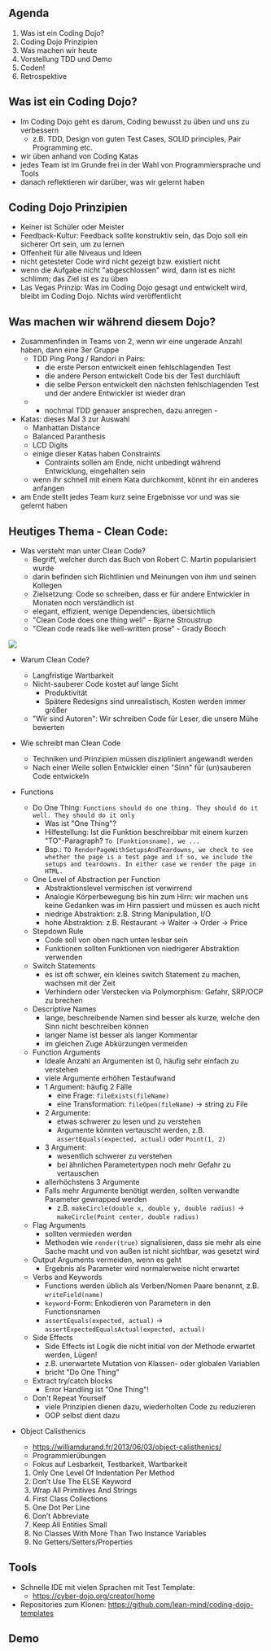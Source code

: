 ## Agenda
1. Was ist ein Coding Dojo?
2. Coding Dojo Prinzipien
3. Was machen wir heute
4. Vorstellung TDD und Demo
5. Coden!
6. Retrospektive

## Was ist ein Coding Dojo?
* Im Coding Dojo geht es darum, Coding bewusst zu üben und uns zu verbessern
	* z.B. TDD, Design von guten Test Cases, SOLID principles, Pair Programming etc.
* wir üben anhand von Coding Katas
* jedes Team ist im Grunde frei in der Wahl von Programmiersprache und Tools
* danach reflektieren wir darüber, was wir gelernt haben

## Coding Dojo Prinzipien
* Keiner ist Schüler oder Meister
* Feedback-Kultur: Feedback sollte konstruktiv sein, das Dojo soll ein sicherer Ort sein, um zu lernen
* Offenheit für alle Niveaus und Ideen
* nicht getesteter Code wird nicht gezeigt bzw. existiert nicht
* wenn die Aufgabe nicht "abgeschlossen" wird, dann ist es nicht schlimm; das Ziel ist es zu üben
* Las Vegas Prinzip: Was im Coding Dojo gesagt und entwickelt wird, bleibt im Coding Dojo. Nichts wird veröffentlicht

## Was machen wir während diesem Dojo?
* Zusammenfinden in Teams von 2, wenn wir eine ungerade Anzahl haben, dann eine 3er Gruppe
	* TDD Ping Pong / Randori in Pairs:
		* die erste Person entwickelt einen fehlschlagenden Test
		* die andere Person entwickelt Code bis der Test durchläuft
		* die selbe Person entwickelt den nächsten fehlschlagenden Test und der andere Entwickler ist wieder dran
	* - nochmal TDD genauer ansprechen, dazu anregen - 
* Katas: dieses Mal 3 zur Auswahl
	* Manhattan Distance
	* Balanced Paranthesis
	* LCD Digits 
	* einige dieser Katas haben Constraints
		* Contraints sollen am Ende, nicht unbedingt während Entwicklung, eingehalten sein
	* wenn ihr schnell mit einem Kata durchkommt, könnt ihr ein anderes anfangen
* am Ende stellt jedes Team kurz seine Ergebnisse vor und was sie gelernt haben

## Heutiges Thema - Clean Code:
* Was versteht man unter Clean Code?
	* Begriff, welcher durch das Buch von Robert C. Martin popularisiert wurde
	* darin befinden sich Richtlinien und Meinungen von ihm und seinen Kollegen
	* Zielsetzung: Code so schreiben, dass er für andere Entwickler in Monaten noch verständlich ist
	* elegant, effizient, wenige Dependencies, übersichtlich
	* "Clean Code does one thing well" - Bjarne Stroustrup
	* "Clean code reads like well-written prose" - Grady Booch

![](wtfm.jpg)

* Warum Clean Code?
	* Langfristige Wartbarkeit
	* Nicht-sauberer Code kostet auf lange Sicht
		* Produktivität
		* Spätere Redesigns sind unrealistisch, Kosten werden immer größer
	* "Wir sind Autoren": Wir schreiben Code für Leser, die unsere Mühe bewerten

* Wie schreibt man Clean Code
	* Techniken und Prinzipien müssen diszipliniert angewandt werden
	* Nach einer Weile sollen Entwickler einen "Sinn" für (un)sauberen Code entwickeln

* Functions
	* Do One Thing: `Functions should do one thing. They should do it well. They should do it only`
		* Was ist "One Thing"?
		* Hilfestellung: Ist die Funktion beschreibbar mit einem kurzen "TO"-Paragraph? `To [Funktionsname], we ...`
		* Bsp.: `TO RenderPageWithSetupsAndTeardowns, we check to see whether the page is a test page
and if so, we include the setups and teardowns. In either case we render the page in
HTML.`
	* One Level of Abstraction per Function
		* Abstraktionslevel vermischen ist verwirrend
		* Analogie Körperbewegung bis hin zum Hirn: wir machen uns keine Gedanken was im Hirn passiert und müssen es auch nicht
		* niedrige Abstraktion: z.B. String Manipulation, I/O
		* hohe Abstraktion: z.B. Restaurant &rarr; Waiter &rarr; Order &rarr; Price
	* Stepdown Rule
		* Code soll von oben nach unten lesbar sein
		* Funktionen sollten Funktionen von niedrigerer Abstraktion verwenden
	* Switch Statements
		* es ist oft schwer, ein kleines switch Statement zu machen, wachsen mit der Zeit
		* Verhindern oder Verstecken via Polymorphism: Gefahr, SRP/OCP zu brechen
	* Descriptive Names
		* lange, beschreibende Namen sind besser als kurze, welche den Sinn nicht beschreiben können
		* langer Name ist besser als langer Kommentar
		* im gleichen Zuge Abkürzungen vermeiden
	* Function Arguments
		* Ideale Anzahl an Argumenten ist 0, häufig sehr einfach zu verstehen
		* viele Argumente erhöhen Testaufwand
		* 1 Argument: häufig 2 Fälle
			* eine Frage: `fileExists(fileName)`
			* eine Transformation: `fileOpen(fileName)` &rarr; string zu File
		* 2 Argumente:
			* etwas schwerer zu lesen und zu verstehen
			* Argumente könnten vertauscht werden, z.B. `assertEquals(expected, actual)` oder `Point(1, 2)`
		* 3 Argument:
			* wesentlich schwerer zu verstehen
			* bei ähnlichen Parametertypen noch mehr Gefahr zu vertauschen
		* allerhöchstens 3 Argumente
		* Falls mehr Argumente benötigt werden, sollten verwandte Parameter gewrapped werden
			* z.B. `makeCircle(double x, double y, double radius)` &rarr; `makeCircle(Point center, double radius)`
	* Flag Arguments
		* sollten vermieden werden
		* Methoden wie `render(true)` signalisieren, dass sie mehr als eine Sache macht und von außen ist nicht sichtbar, was gesetzt wird
	* Output Arguments vermeiden, wenn es geht
		* Ergebnis als Parameter wird normalerweise nicht erwartet
	* Verbs and Keywords
		* Functions werden üblich als Verben/Nomen Paare benannt, z.B. `writeField(name)`
		* `keyword`-Form: Enkodieren von Parametern in den Functionsnamen
		* `assertEquals(expected, actual)` &rarr; `assertExpectedEqualsActual(expected, actual)`
	* Side Effects
		* Side Effects ist Logik die nicht initial von der Methode erwartet werden, Lügen!
		* z.B. unerwartete Mutation von Klassen- oder globalen Variablen
		* bricht "Do One Thing"
	* Extract try/catch blocks
		* Error Handling ist "One Thing"!
	* Don't Repeat Yourself
		* viele Prinzipien dienen dazu, wiederholten Code zu reduzieren
		* OOP selbst dient dazu

* Object Calisthenics
	* https://williamdurand.fr/2013/06/03/object-calisthenics/
	* Programmierübungen
	* Fokus auf Lesbarkeit, Testbarkeit, Wartbarkeit
	1. Only One Level Of Indentation Per Method
	2. Don’t Use The ELSE Keyword
	3. Wrap All Primitives And Strings
	4. First Class Collections
	5. One Dot Per Line
	6. Don’t Abbreviate
	7. Keep All Entities Small
	8. No Classes With More Than Two Instance Variables
	9. No Getters/Setters/Properties


## Tools
* Schnelle IDE mit vielen Sprachen mit Test Template:
	* https://cyber-dojo.org/creator/home
* Repositories zum Klonen: https://github.com/lean-mind/coding-dojo-templates

## Demo